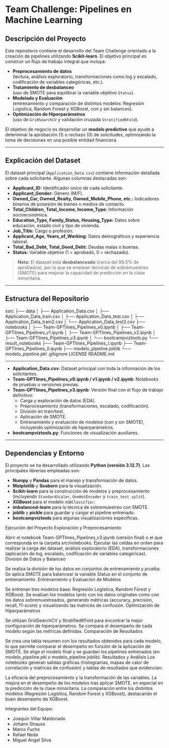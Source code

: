 # Team Challenge: Pipelines en Machine Learning

## Descripción del Proyecto
Este repositorio contiene el desarrollo del Team Challenge orientado a la creación de pipelines utilizando **Scikit-learn**. El objetivo principal es construir un flujo de trabajo integral que incluya:

- **Preprocesamiento de datos**  
  (lectura, análisis exploratorio, transformaciones como log y escalado, codificación de variables categóricas, etc.).
- **Tratamiento de desbalanceo**  
  (uso de SMOTE para equilibrar la variable objetivo `Status`).
- **Modelado y Evaluación**  
  (entrenamiento y comparación de distintos modelos: Regresión Logística, Random Forest y XGBoost, con y sin balanceo).
- **Optimización de Hiperparámetros**  
  (uso de `GridSearchCV` y validación cruzada `StratifiedKFold`).

El objetivo de negocio es desarrollar un **modelo predictivo** que ayude a determinar la aprobación (1) o rechazo (0) de solicitudes, optimizando la toma de decisiones en una posible entidad financiera.

---

## Explicación del Dataset
El dataset principal (`Application_Data.csv`) contiene información detallada sobre cada solicitante. Algunas columnas destacadas son:

- **Applicant_ID:** Identificador único de cada solicitante.  
- **Applicant_Gender:** Género (M/F).  
- **Owned_Car, Owned_Realty, Owned_Mobile_Phone, etc.:** Indicadores binarios de posesión de bienes o medios de contacto.  
- **Total_Children, Total_Income, Income_Type:** Información socioeconómica.  
- **Education_Type, Family_Status, Housing_Type:** Datos sobre educación, estado civil y tipo de vivienda.  
- **Job_Title:** Cargo o profesión.  
- **Applicant_Age, Years_of_Working:** Datos demográficos y experiencia laboral.  
- **Total_Bad_Debt, Total_Good_Debt:** Deudas malas o buenas.  
- **Status:** Variable objetivo (1 = aprobado, 0 = rechazado).

> **Nota:** El dataset está **desbalanceado** (cerca del 99.5% de aprobados), por lo que se emplean técnicas de sobremuestreo (SMOTE) para mejorar la capacidad de predicción en la clase minoritaria.

---

## Estructura del Repositorio

ssrc 
  ├── data │ 
    ├── Application_Data.csv │ 
    ├── Application_Data_train.csv │ 
    ├── Application_Data_test.csv │ 
    ├── Application_Data_train2.csv │ 
    └── Application_Data_test2.csv 
  ├── notebooks │ 
    ├── Team-GPTlines_Pipelines_v0.ipynb │ 
    ├── Team-GPTlines_Pipelines_v1.ipynb │
    ├── Team-GPTlines_Pipelines_v2.ipynb │
    ├── Team-GPTlines_Pipelines_v3.ipynb │ 
    └── bootcampviztools.py 
  └── result_notebooks 
    ├── Team-GPTlines_Pipelines_I.ipynb 
    ├── Team-GPTlines_Pipelines_II.ipynb 
    ├── modelo_pipeline.joblib 
    └── modelo_pipeline.pkl
.gitignore
LICENSE 
README.md

---

- **Application_Data.csv**: Dataset principal con toda la información de los solicitantes.  
- **Team-GPTlines_Pipelines_v0.ipynb / v1.ipynb / v2.ipynb**: Notebooks de pruebas o versiones previas.  
- **Team-GPTlines_Pipelines_v3.ipynb**: Versión final con el flujo de trabajo definitivo:
  - Carga y exploración de datos (EDA).  
  - Preprocesamiento (transformaciones, escalado, codificación).  
  - División en train/test.  
  - Aplicación de SMOTE.  
  - Entrenamiento y evaluación de modelos (con y sin SMOTE), incluyendo optimización de hiperparámetros.  
- **bootcampviztools.py**: Funciones de visualización auxiliares.  

---

## Dependencias y Entorno
El proyecto se ha desarrollado utilizando **Python (versión 3.12.7)**. Las principales librerías empleadas son:

- **Numpy** y **Pandas** para el manejo y transformación de datos.  
- **Matplotlib** y **Seaborn** para la visualización.  
- **Scikit-learn** para la construcción de modelos y preprocesamiento (incluyendo `StandardScaler`, `OneHotEncoder` y `train_test_split`).  
- **XGBoost** para el modelo `XGBClassifier`.  
- **imbalanced-learn** para la técnica de sobremuestreo con SMOTE.  
- **joblib** y **pickle** para guardar y cargar el pipeline entrenado.  
- **bootcampviztools** para algunas visualizaciones específicas.


Ejecución del Proyecto
Exploración y Preprocesamiento

Abrir el notebook Team-GPTlines_Pipelines_v3.ipynb (versión final) o el que corresponda en la carpeta src/notebooks.
Ejecutar las celdas en orden para realizar la carga del dataset, análisis exploratorio (EDA), transformaciones (aplicación de log, escalado, codificación de variables categóricas).
División de Datos y Balanceo

Se realiza la división de los datos en conjuntos de entrenamiento y prueba.
Se aplica SMOTE para balancear la variable Status en el conjunto de entrenamiento.
Entrenamiento y Evaluación de Modelos

Se entrenan tres modelos base: Regresión Logística, Random Forest y XGBoost.
Se evalúan los modelos tanto con los datos originales como con los datos sobremuestreados, generando métricas (accuracy, precision, recall, f1-score) y visualizando las matrices de confusión.
Optimización de Hiperparámetros

Se utilizan GridSearchCV y StratifiedKFold para encontrar la mejor configuración de hiperparámetros.
Se compara el desempeño de cada modelo según las métricas definidas.
Comparación de Resultados

Se crea una tabla resumen con los resultados obtenidos para cada modelo, lo que permite comparar el desempeño en función de la aplicación de SMOTE.
Se elige el modelo final y se guardan los pipelines entrenados (en modelo_pipeline.pkl o modelo_pipeline.joblib).
Resultados y Análisis
Los notebooks generan salidas gráficas (histogramas, mapas de calor de correlación y matrices de confusión) y tablas de resultados que evidencian:

La eficacia del preprocesamiento y la transformación de las variables.
La mejora en el desempeño de los modelos tras aplicar SMOTE, en especial en la predicción de la clase minoritaria.
La comparación entre los distintos modelos (Regresión Logística, Random Forest y XGBoost), destacando el buen desempeño de XGBoost.

Integrantes del Equipo:

- Joaquín Villar Maldonado
- Johann Strauss
- Marco Fuchs
- Rafael Neda
- Miguel Angel Silva